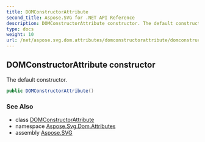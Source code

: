 ```yaml
---
title: DOMConstructorAttribute
second_title: Aspose.SVG for .NET API Reference
description: DOMConstructorAttribute constructor. The default constructor
type: docs
weight: 10
url: /net/aspose.svg.dom.attributes/domconstructorattribute/domconstructorattribute/
---
```

## DOMConstructorAttribute constructor

The default constructor.

```csharp
public DOMConstructorAttribute()
```

### See Also

* class [DOMConstructorAttribute](../)
* namespace [Aspose.Svg.Dom.Attributes](../../../aspose.svg.dom.attributes/)
* assembly [Aspose.SVG](../../../)
